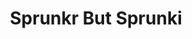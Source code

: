 ---
slug: sprunkr-but-sprunki-2267
title: Sprunkr But Sprunki
description: "Sprunkr But Sprunki is an exciting online game. Play for free directly in your browser!"
icon: /images/popular_mods/Sprunkr But Sprunki.png
url: https://wowtbc.net/sprunkin/sprunkr-but-sprunki/index.html
previewImage: /images/popular_mods/Sprunkr But Sprunki.png
type: popular mods

# SEO配置
seo:
  title: "Sprunkr But Sprunki - Play Free Online Game | Fun Browser Games"
  description: "Sprunkr But Sprunki - Play this fun online game for free in your browser. No download required!"
  ogImage: "/images/popular_mods/Sprunkr But Sprunki.png"
  keywords: "sprunkr-but-sprunki-2267, online game, browser game, free game, popular mods game, play online"

videoUrls:
  - https://www.youtube.com/embed/example1
  - https://www.youtube.com/embed/example2

whyPlay:
  title: "Why Play Sprunkr But Sprunki?"
  items:
    - "Immersive Gameplay: Sprunkr But Sprunki offers an engaging and immersive gaming experience that will keep you entertained for hours"
    - "Challenging Levels: Test your skills with increasingly difficult challenges and obstacles"
    - "Beautiful Graphics: Enjoy stunning visuals and smooth animations that bring the game world to life"
    - "Regular Updates: New content and features are added regularly to keep the game fresh and exciting"
    - "Free to Play: Experience all the fun without spending a penny"
    - "Community Features: Connect with other players, share strategies, and compete for high scores"
    - "Cross-Platform: Play on any device with a web browser, no downloads required"

features:
  title: "Key Features of Sprunkr But Sprunki"
  image: "/images/popular_mods/Sprunkr But Sprunki.png"
  items:
    - "Intuitive Controls: Easy to learn controls make Sprunkr But Sprunki accessible for players of all skill levels"
    - "Multiple Game Modes: Enjoy various gameplay options that provide different challenges and experiences"
    - "Character Customization: Personalize your gaming experience with unique characters and items"
    - "Achievement System: Complete special tasks to earn rewards and recognition"
    - "Leaderboards: Compete with players worldwide and see who can achieve the highest scores"

characteristics:
  title: "Game Characteristics"
  image: "/images/popular_mods/Sprunkr But Sprunki.png"
  items:
    - "Genre: Popular mods game with elements of strategy and skill"
    - "Difficulty: Suitable for both casual gamers and those seeking a challenge"
    - "Play Time: Quick sessions or extended gameplay, depending on your preference"
    - "Art Style: Vibrant and engaging visuals that enhance the gaming experience"
    - "Sound Design: Immersive audio that complements the gameplay perfectly"

info: "Sprunkr But Sprunki is an exciting online game that offers players a unique and engaging gaming experience. With its intuitive controls, stunning visuals, and challenging gameplay, Sprunkr But Sprunki provides hours of entertainment for players of all ages and skill levels. Whether you're looking for a quick gaming session during a break or an extended play session, Sprunkr But Sprunki delivers an immersive experience that will keep you coming back for more. The game features multiple levels of increasing difficulty, ensuring that players are constantly challenged as they progress. With regular updates adding new content and features, Sprunkr But Sprunki remains fresh and exciting, providing endless entertainment options for its growing community of players."

howToPlayIntro: "Welcome to Sprunkr But Sprunki! This guide will walk you through the basics and help you master the game. Whether you're a beginner or looking to improve your skills, these tips and instructions will enhance your gaming experience."

howToPlaySteps:
  - title: "Getting Started"
    description: "Begin your Sprunkr But Sprunki adventure by familiarizing yourself with the controls. Use your keyboard or mouse to navigate through the game interface. The tutorial will guide you through the basic mechanics and help you understand the objectives."
  - title: "Understanding the Objectives"
    description: "In Sprunkr But Sprunki, your main goal is to progress through levels by completing specific objectives. Each level presents unique challenges that require different strategies and approaches."
  - title: "Mastering the Controls"
    description: "Practice using the controls to improve your precision and reaction time. Sprunkr But Sprunki requires quick reflexes and strategic thinking to overcome obstacles and defeat opponents."
  - title: "Utilizing Power-ups"
    description: "Collect power-ups throughout the game to enhance your abilities and overcome difficult challenges. Each power-up offers unique advantages that can be crucial for success."
  - title: "Developing Strategies"
    description: "As you progress in Sprunkr But Sprunki, develop effective strategies for different scenarios. Analyze patterns, anticipate challenges, and adapt your approach to maximize your performance."

faq:
  title: "Frequently Asked Questions about Sprunkr But Sprunki"
  items:
    - question: "Is Sprunkr But Sprunki free to play?"
      answer: "Yes, Sprunkr But Sprunki is completely free to play directly in your web browser. No downloads or purchases are required to enjoy the full game experience."
    - question: "Can I play Sprunkr But Sprunki on mobile devices?"
      answer: "Yes, Sprunkr But Sprunki is optimized for both desktop and mobile play. You can enjoy the game on any device with a web browser and internet connection."
    - question: "Are there any in-game purchases?"
      answer: "While Sprunkr But Sprunki is free to play, there may be optional in-game purchases available for cosmetic items or additional features that don't affect core gameplay."
    - question: "How often is Sprunkr But Sprunki updated?"
      answer: "The developers regularly update Sprunkr But Sprunki with new content, features, and improvements based on player feedback and game performance."
    - question: "Can I play Sprunkr But Sprunki offline?"
      answer: "Currently, Sprunkr But Sprunki requires an internet connection to play as it's a browser-based online game."
    - question: "Is Sprunkr But Sprunki suitable for children?"
      answer: "Yes, Sprunkr But Sprunki is designed to be family-friendly and suitable for players of all ages."
    - question: "How do I report bugs or issues?"
      answer: "If you encounter any problems while playing Sprunkr But Sprunki, you can report them through the game's support page or contact the developers directly through their website."
    - question: "Still Have Questions?"
      answer: "If you have additional questions about Sprunkr But Sprunki that aren't covered in this FAQ, please visit our support center or contact our customer service team for assistance."
---